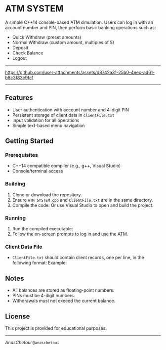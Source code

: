 # ATM SYSTEM

A simple C++14 console-based ATM simulation. Users can log in with an account number and PIN, then perform basic banking operations such as:

- Quick Withdraw (preset amounts)
- Normal Withdraw (custom amount, multiples of 5)
- Deposit
- Check Balance
- Logout
---


https://github.com/user-attachments/assets/d8742a31-25b0-4eec-ad61-b8c3f83c9fc1


---
## Features

- User authentication with account number and 4-digit PIN
- Persistent storage of client data in `ClientFile.txt`
- Input validation for all operations
- Simple text-based menu navigation

## Getting Started

### Prerequisites

- C++14 compatible compiler (e.g., g++, Visual Studio)
- Console/terminal access

### Building

1. Clone or download the repository.
2. Ensure `ATM SYSTEM.cpp` and `ClientFile.txt` are in the same directory.
3. Compile the code:
Or use Visual Studio to open and build the project.

### Running

1. Run the compiled executable:
2. Follow the on-screen prompts to log in and use the ATM.

### Client Data File

- `ClientFile.txt` should contain client records, one per line, in the following format:
Example:
## Notes

- All balances are stored as floating-point numbers.
- PINs must be 4-digit numbers.
- Withdrawals must not exceed the current balance.

## License

This project is provided for educational purposes.

---
*AnasChetoui* ``@anaschetoui``
